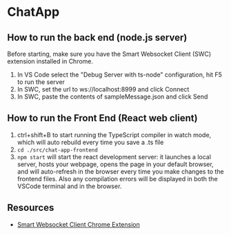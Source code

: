 # ChatApp

## How to run the back end (node.js server)
Before starting, make sure you have the Smart Websocket Client (SWC) extension installed in Chrome.

1. In VS Code select the "Debug Server with ts-node" configuration, hit F5 to run the server
1. In SWC, set the url to ws://localhost:8999 and click Connect
1. In SWC, paste the contents of sampleMessage.json and click Send

## How to run the Front End (React web client)
1. ctrl+shift+B to start running the TypeScript compiler in watch mode, which will auto rebuild every time you save a .ts file
1. `cd ./src/chat-app-frontend`
1. `npm start` will start the react development server: it launches a local server, hosts your webpage, opens the page in your default browser, and will auto-refresh in the browser every time you make changes to the frontend files. Also any compilation errors will be displayed in both the VSCode terminal and in the browser.

## Resources
* [Smart Websocket Client Chrome Extension](https://chrome.google.com/webstore/detail/smart-websocket-client/omalebghpgejjiaoknljcfmglgbpocdp)